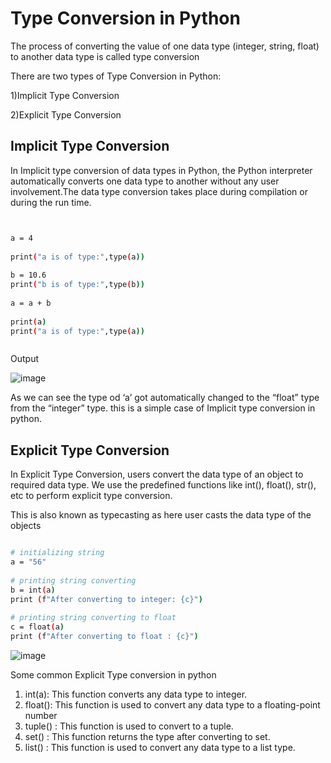  # Type Conversion in Python
 
 
The process of converting the value of one data type (integer, string, float) to another data type is called type conversion
 
There are two types of Type Conversion in Python:

1)Implicit Type Conversion

2)Explicit Type Conversion


## Implicit Type Conversion
In Implicit type conversion of data types in Python, the Python interpreter automatically converts one data type to another without any user involvement.The data type conversion takes place during compilation or during the run time.

```bash


a = 4
 
print("a is of type:",type(a))
 
b = 10.6
print("b is of type:",type(b))
 
a = a + b
 
print(a)
print("a is of type:",type(a))



````

Output

![image](https://user-images.githubusercontent.com/66876387/133757298-f88c191f-e0a2-436a-b580-80779c8f47b7.jpg)

As we can see the type od ‘a’ got automatically changed to the “float” type from the “integer” type. this is a simple case of Implicit type conversion in python.


## Explicit Type Conversion

In Explicit Type Conversion, users convert the data type of an object to required data type. We use the predefined functions like int(), float(), str(), etc to perform explicit type conversion.


This is also known as typecasting as here user casts the data type of the objects


```bash

# initializing string
a = "56"
 
# printing string converting
b = int(a)
print (f"After converting to integer: {c}")
 
# printing string converting to float
c = float(a)
print (f"After converting to float : {c}")


```

![image](https://user-images.githubusercontent.com/66876387/133761854-f7f36cca-a9bc-4f00-903d-ce4654dec5af.jpg)


Some common Explicit Type conversion in python

1. int(a): This function converts any data type to integer.
2. float(): This function is used to convert any data type to a floating-point number
4. tuple() : This function is used to convert to a tuple.
5. set() : This function returns the type after converting to set.
6. list() : This function is used to convert any data type to a list type.